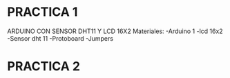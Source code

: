 # PRACTICA 1
ARDUINO CON SENSOR DHT11 Y LCD 16X2
Materiales:
-Arduino 1
-lcd 16x2
-Sensor dht 11
-Protoboard
-Jumpers

# PRACTICA 2
